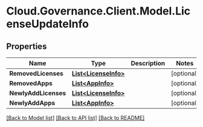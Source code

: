 # Cloud.Governance.Client.Model.LicenseUpdateInfo
## Properties

Name | Type | Description | Notes
------------ | ------------- | ------------- | -------------
**RemovedLicenses** | [**List&lt;LicenseInfo&gt;**](LicenseInfo.md) |  | [optional] 
**RemovedApps** | [**List&lt;AppInfo&gt;**](AppInfo.md) |  | [optional] 
**NewlyAddLicenses** | [**List&lt;LicenseInfo&gt;**](LicenseInfo.md) |  | [optional] 
**NewlyAddApps** | [**List&lt;AppInfo&gt;**](AppInfo.md) |  | [optional] 

[[Back to Model list]](../README.md#documentation-for-models) [[Back to API list]](../README.md#documentation-for-api-endpoints) [[Back to README]](../README.md)

